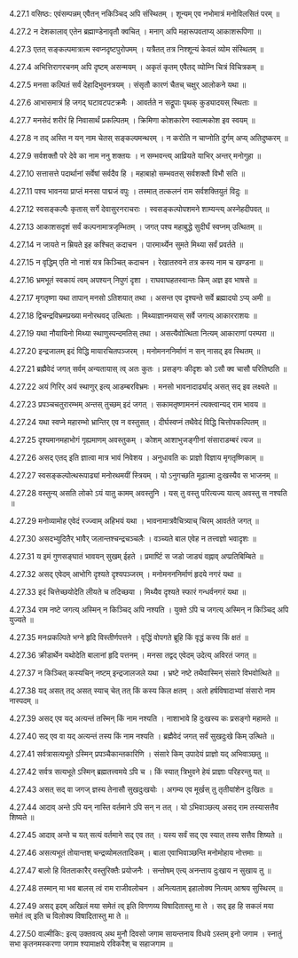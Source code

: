 4.27.1
वसिष्ठः:
एवंसम्पन्नम् एवैतन् नकिञ्चिद् अपि संस्थितम् ।
शून्यम् एव नभोमात्रं मनोविलसितं परम् ॥


4.27.2
न देशकालाव् एतेन ब्रह्माण्डेनावृतौ क्वचित् ।
मनाग् अपि महारूपवताप्य् आकाशरूपिणा ॥


4.27.3
एतत् सङ्कल्पमात्रात्म स्वप्नदृष्टपुरोपमम् ।
यत्रैतत् तत्र निश्शून्यं केवलं व्योम संस्थितम् ॥


4.27.4
अभित्तिरागरचनम् अपि दृष्टम् असन्मयम् ।
अकृतं कृतम् एवैतद् व्योम्नि चित्रं विचित्रकम् ॥


4.27.5
मनसा कल्पितं सर्वं देहादिभुवनत्रयम् ।
संसृतौ कारणं चैतच् चक्षुर् आलोकने यथा ॥


4.27.6
आभासमात्रं हि जगद् घटावटपटक्रमैः ।
आवर्तते न सद्रूपाः पृथक् कुड्यादयस् स्थिताः ॥


4.27.7
मनसेदं शरीरं हि निवासार्थं प्रकल्पितम् ।
क्रिमिणा कोशकारेण स्वात्मकोश इव स्वयम् ॥


4.27.8
न तद् अस्ति न यन् नाम चेतस् सङ्कल्पमन्थरम् ।
न करोति न चाप्नोति दुर्गम् अप्य् अतिदुष्करम् ॥


4.27.9
सर्वशक्तौ परे देवे का नाम ननु शक्तयः ।
न सम्भवन्त्य् आव्रियते याभिर् अन्तर् मनोगुहा ॥


4.27.10
सत्तासत्ते पदार्थानां सर्वेषां सर्वदैव हि ।
महाबाहो सम्भवतस् सर्वशक्तौ विभौ सति ॥


4.27.11
पश्य भावनया प्राप्तं मनसा पाद्मजं वपुः ।
तस्मात् तत्कलनं राम सर्वशक्तियुतं विदुः ॥


4.27.12
स्वसङ्कल्पैः कृतास् सर्गे देवासुरनराचराः ।
स्वसङ्कल्पोपशमने शाम्यन्त्य् अस्नेहदीपवत् ॥


4.27.13
आकाशसदृशं सर्वं कल्पनामात्रजृम्भितम् ।
जगत् पश्य महाबुद्धे सुदीर्घं स्वप्नम् उत्थितम् ॥


4.27.14
न जायते न म्रियते इह कश्चित् कदाचन ।
पारमार्थ्येन सुमते मिथ्या सर्वं प्रवर्तते ॥


4.27.15
न वृद्धिम् एति नो नाशं यत्र किञ्चित् कदाचन ।
रेखातरुवने तत्र कस्य नाम च खण्डना ॥


4.27.16
भ्रमभूतं स्वकायं त्वम् अपश्यन् निपुणं दृशा ।
राघवाघहतस्वान्तः किम् अज्ञ इव भाषसे ॥


4.27.17
मृगतृष्णा यथा तापान् मनसो ऽतिशयात् तथा ।
असन्त एव दृश्यन्ते सर्वे ब्रह्मादयो ऽप्य् अमी ॥


4.27.18
द्विचन्द्रविभ्रमप्रख्या मनोरथवद् उत्थिताः ।
मिथ्याज्ञानमयास् सर्वे जगत्य् आकारराशयः ॥


4.27.19
यथा नौयायिनो मिथ्या स्थाणुस्पन्दमतिस् तथा ।
असत्यैवोत्थिता नित्यम् आकाराणां परम्परा ॥


4.27.20
इन्द्रजालम् इदं विद्धि मायारचितपञ्जरम् ।
मनोमनननिर्माणं न सन् नासद् इव स्थितम् ॥


4.27.21
ब्रह्मैवेदं जगत् सर्वम् अन्यतायास् त्व् अतः कुतः ।
प्रसङ्गः कीदृशः को ऽसौ क्व चासौ परितिष्ठति ॥


4.27.22
अयं गिरिर् अयं स्थाणुर् इत्य् आडम्बरविभ्रमः ।
मनसो भावनादार्ढ्याद् असत् सद् इव लक्ष्यते ॥


4.27.23
प्रपञ्चचतुरारम्भम् अन्तस् तुच्छम् इदं जगत् ।
सकामतृष्णामननं त्यक्त्वान्यद् राम भावय ॥


4.27.24
यथा स्वप्ने महारम्भो भ्रान्तिर् एव न वस्तुसत् ।
दीर्घस्वप्नं तथैवेदं विद्धि चित्तोपकल्पितम् ॥


4.27.25
दृश्यमानमहाभोगं गृह्यमाणम् अवस्तुकम् ।
कोशम् आशाभुजङ्गीनां संसाराडम्बरं त्यज ॥


4.27.26
असद् एतद् इति ज्ञात्वा मात्र भावं निवेशय ।
अनुधावति कः प्राज्ञो विज्ञाय मृगतृष्णिकाम् ॥


4.27.27
स्वसङ्कल्पोत्थरूपाढ्यां मनोरथमयीं स्त्रियम् ।
यो ऽनुगच्छति मूढात्मा दुःखस्यैव स भाजनम् ॥


4.27.28
वस्तुन्य् असति लोको ऽयं यातु कामम् अवस्तुनि ।
यस् तु वस्तु परित्यज्य यात्य् अवस्तु स नश्यति ॥


4.27.29
मनोव्यामोह एवेदं रज्ज्वाम् अहिभयं यथा ।
भावनामात्रवैचित्र्याच् चिरम् आवर्तते जगत् ॥


4.27.30
असदभ्युदितैर् भावैर् जलान्तश्चन्द्रचञ्चलैः ।
वञ्च्यते बाल एवेह न तत्त्वज्ञो भवादृशः ॥


4.27.31
य इमं गुणसङ्घातं भावयन् सुखम् ईहते ।
प्रमार्ष्टि स जडो जाड्यं वह्नाव् अप्प्रतिबिम्बिते ॥


4.27.32
असद् एवेदम् आभोगि दृश्यते दृश्यपञ्जरम् ।
मनोमनननिर्माणं हृदये नगरं यथा ॥


4.27.33
इदं चित्तेच्छयोदेति लीयते च तदिच्छया ।
मिथ्यैव दृश्यते स्फारं गन्धर्वनगरं यथा ॥


4.27.34
राम नष्टे जगत्य् अस्मिन् न किञ्चिद् अपि नश्यति ।
युक्ते ऽपि च जगत्य् अस्मिन् न किञ्चिद् अपि युज्यते ॥


4.27.35
मनःप्रकल्पिते भग्ने हृदि विस्तीर्णपत्तने ।
वृद्धिं वोपगते ब्रूहि किं वृद्धं कस्य किं क्षतं ॥


4.27.36
क्रीडार्थेन यथोदेति बालानां हृदि पत्तनम् ।
मनसा तद्वद् एवेदम् उदेत्य् अविरतं जगत् ॥


4.27.37
न किञ्चित् कस्यचिन् नष्टम् इन्द्रजालजले यथा ।
भ्रष्टे नष्टे तथैवास्मिन् संसारे विभवोत्थिते ॥


4.27.38
यद् असत् तद् असत् स्याच् चेत् तत् किं कस्य किल क्षतम् ।
अतो हर्षविषादाभ्यां संसारो नाम नास्पदम् ॥


4.27.39
असद् एव यद् अत्यन्तं तस्मिन् किं नाम नश्यति ।
नाशाभावे हि दुःखस्य कः प्रसङ्गो महामते ॥


4.27.40
सद् एव वा यद् अत्यन्तं तस्य किं नाम नश्यति ।
ब्रह्मैवेदं जगत् सर्वं सुखदुःखे किम् उत्थिते ॥


4.27.41
सर्वत्रासत्यभूते ऽस्मिन् प्रपञ्चैकान्तकारिणि ।
संसारे किम् उपादेयं प्राज्ञो यद् अभिवाञ्छतु ॥


4.27.42
सर्वत्र सत्यभूते ऽस्मिन् ब्रह्मतत्त्वमये ऽपि च ।
किं स्यात् त्रिभुवने हेयं प्राज्ञाः परिहरन्तु यत् ॥


4.27.43
असत् सद् वा जगज् ज्ञस्य तेनासौ सुखदुःखयोः ।
अगम्य एव मूर्खस् तु तृतीयांशेन दुःखितः ॥


4.27.44
आदाव् अन्ते ऽपि यन् नास्ति वर्तमाने ऽपि सन् न तत् ।
यो ऽभिवाञ्छत्य् असद् राम तस्यासत्तैव शिष्यते ॥


4.27.45
आदाव् अन्ते च यत् सत्यं वर्तमाने सद् एव तत् ।
यस्य सर्वं सद् एव स्यात् तस्य सत्तैव शिष्यते ॥


4.27.46
असत्यभूतं तोयान्तश् चन्द्रव्योमलतादिकम् ।
बाला एवाभिवाञ्छन्ति मनोमोहाय नोत्तमाः ॥


4.27.47
बालो हि वितताकारैर् वस्तुरिक्तैः प्रयोजनैः ।
सन्तोषम् एत्य् अनन्ताय दुःखाय न सुखाय तु ॥


4.27.48
तस्मान् मा भव बालस् त्वं राम राजीवलोचन ।
अनित्यताम् इहालोक्य नित्यम् आश्रय सुस्थिरम् ॥


4.27.49
असद् इदम् अखिलं मया समेतं त्व् इति विगणय्य विषादितास्तु मा ते ।
सद् इह हि सकलं मया समेतं त्व् इति च विलोक्य विषादितास्तु मा ते ॥


4.27.50
वाल्मीकिः:
इत्य् उक्तवत्य् अथ मुनौ दिवसो जगाम सायन्तनाय विधये ऽस्तम् इनो जगाम ।
स्नातुं सभा कृतनमस्करणा जगाम श्यामाक्षये रविकरैश् च सहाजगाम ॥

